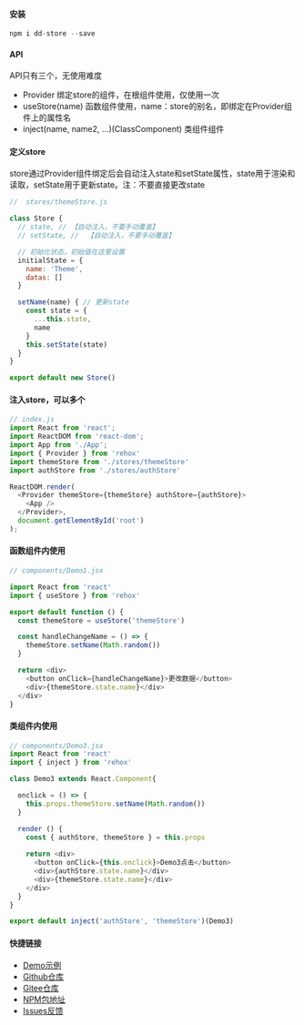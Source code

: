 #### 安装
``` js
npm i dd-store --save
```


#### API
API只有三个，无使用难度

* Provider 绑定store的组件，在根组件使用，仅使用一次
* useStore(name) 函数组件使用，name：store的别名，即绑定在Provider组件上的属性名
* inject(name, name2, ...)(ClassComponent) 类组件组件


#### 定义store
store通过Provider组件绑定后会自动注入state和setState属性，state用于渲染和读取，setState用于更新state。注：不要直接更改state
``` js
//  stores/themeStore.js

class Store {
  // state, // 【自动注入，不要手动覆盖】
  // setState, //  【自动注入，不要手动覆盖】

  // 初始化状态，初始值在这里设置
  initialState = {
    name: 'Theme',
    datas: []
  }

  setName(name) { // 更新state
    const state = { 
      ...this.state,
      name
    }
    this.setState(state)
  }
}

export default new Store()
```


#### 注入store，可以多个
``` js
// index.js
import React from 'react';
import ReactDOM from 'react-dom';
import App from './App';
import { Provider } from 'rehox'
import themeStore from './stores/themeStore'
import authStore from './stores/authStore'

ReactDOM.render(
  <Provider themeStore={themeStore} authStore={authStore}>
    <App />
  </Provider>,
  document.getElementById('root')
);
```


#### 函数组件内使用
``` js
// components/Demo1.jsx

import React from 'react'
import { useStore } from 'rehox'

export default function () {
  const themeStore = useStore('themeStore')

  const handleChangeName = () => {
    themeStore.setName(Math.random())
  }

  return <div>
    <button onClick={handleChangeName}>更改数据</button>
    <div>{themeStore.state.name}</div>
  </div>
}
```


#### 类组件内使用
``` js
// components/Demo3.jsx
import React from 'react'
import { inject } from 'rehox'

class Demo3 extends React.Component{

  onclick = () => {
    this.props.themeStore.setName(Math.random())
  }

  render () {
    const { authStore, themeStore } = this.props
    
    return <div>
      <button onClick={this.onclick}>Demo3点击</button>
      <div>{authStore.state.name}</div>
      <div>{themeStore.state.name}</div>
    </div>
  }
}

export default inject('authStore', 'themeStore')(Demo3)
```


#### 快捷链接

- [Demo示例](https://github.com/linjc/rehox/tree/master/demo)
- [Github仓库](https://github.com/linjc/rehox)
- [Gitee仓库](https://gitee.com/l2j2c3/rehox)
- [NPM包地址](https://www.npmjs.com/package/rehox)
- [Issues反馈](https://github.com/linjc/rehox/issues)

